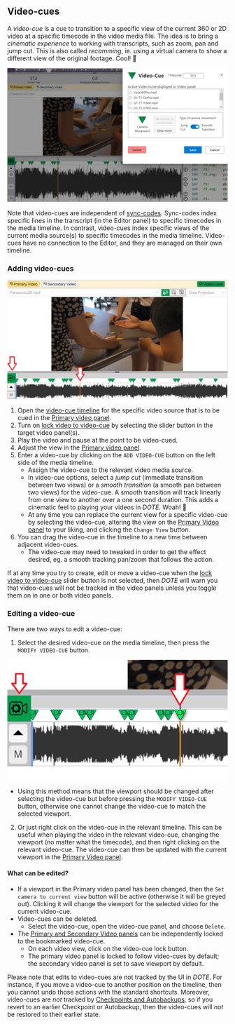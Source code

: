 ## Video-cues

A _video-cue_ is a cue to transition to a specific view of the current 360 or 2D video at a specific timecode in the video media file.
The idea is to bring a _cinematic experience_ to working with transcripts, such as zoom, pan and jump cut.
This is also called _recamming_, ie. using a virtual camera to show a different view of the original footage.
Cool! 🍦

[![Video-cues](images/cues/video-cue-edit.png)](images/cues/video-cue-edit.png)

Note that video-cues are independent of [sync-codes](sync-code.md).
Sync-codes index specific lines in the transcript (in the Editor panel) to specific timecodes in the media timeline.
In contrast, video-cues index specific views of the current media source(s) to specific timecodes in the media timeline.
Video-cues have no connection to the Editor, and they are managed on their own timeline.

### Adding video-cues <a id='add-cue'></a>

[![Video-cues](images/cues/video-cue-add.png)](images/cues/video-cue-add.png)

1. Open the [video-cue timeline](media.md#media) for the specific video source that is to be cued in the [Primary video panel](video.md).
2. Turn on [lock video to video-cue](video.md#video-tips) by selecting the slider button in the target video panel(s).
3. Play the video and pause at the point to be video-cued.
4. Adjust the view in the [Primary video panel](video.md).
5. Enter a video-cue by clicking on the `ADD VIDEO-CUE` button on the left side of the media timeline.
    - Assign the video-cue to the relevant video media source.
    - In video-cue options, select a _jump cut_ (immediate transition between two views) or a _smooth transition_ (a smooth pan between two views) for the video-cue.
    A smooth transition will track linearly from one view to another over a one second duration.
    This adds a cinematic feel to playing your videos in _DOTE_. Woah! 🎦
    - At any time you can replace the current view for a specific video-cue by selecting the video-cue, altering the view on the [Primary Video panel](video.md) to your liking, and clicking the `Change View` button.
6. You can drag the video-cue in the timeline to a new time between adjacent video-cues.
    - The video-cue may need to tweaked in order to get the effect desired, eg. a smooth tracking pan/zoom that follows the action.

If at any time you try to create, edit or move a video-cue when the [lock video to video-cue](video.md#video-tips) slider button is not selected, then _DOTE_ will warn you that video-cues will not be tracked in the video panels unless you toggle them on in one or both video panels.

### Editing a video-cue <a id='edit-cue'></a>

There are two ways to edit a video-cue:

1. Select the desired video-cue on the media timeline, then press the `MODIFY VIDEO-CUE` button.

[![Video-cues](images/cues/video-cue-edit2.png)](images/cues/video-cue-edit2.png)

- Using this method means that the viewport should be changed after selecting the video-cue but before pressing the `MODIFY VIDEO-CUE` button, otherwise one cannot change the video-cue to match the selected viewport.

2. Or just right click on the video-cue in the relevant timeline.
This can be useful when playing the video in the relevant video-cue, changing the viewport (no matter what the timecode), and then right clicking on the relevant video-cue.
The video-cue can then be updated with the current viewport in the [Primary Video panel](video.md).

#### What can be edited?

- If a viewport in the Primary video panel has been changed, then the `Set camera to current view` button will be active (otherwise it will be greyed out).
Clicking it will change the viewport for the selected video for the current video-cue.
- Video-cues can be deleted.
    - Select the video-cue, open the video-cue panel, and choose `Delete`.
- The [Primary and Secondary Video panels](video.md) can be independently locked to the bookmarked video-cue.
    - On each video view, click on the video-cue lock button.
    - The primary video panel is locked to follow video-cues by default; the secondary video panel is set to save viewport by default.

Please note that edits to video-cues are not tracked by the UI in _DOTE_.
For instance, if you move a video-cue to another position on the timeline, then you cannot undo those actions with the standard shortcuts.
Moreover, video-cues are _not_ tracked by [Checkpoints and Autobackups](versioncontrol.md), so if you revert to an earlier Checkpoint or Autobackup, then the video-cues will _not_ be restored to their earlier state.
